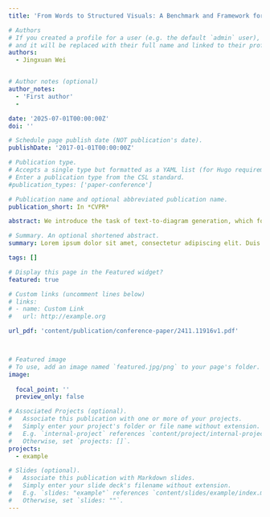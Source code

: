 ```yaml
---
title: 'From Words to Structured Visuals: A Benchmark and Framework for Text-to-Diagram Generation and Editing'

# Authors
# If you created a profile for a user (e.g. the default `admin` user), write the username (folder name) here
# and it will be replaced with their full name and linked to their profile.
authors:
  - Jingxuan Wei


# Author notes (optional)
author_notes:
  - 'First author'
  - 

date: '2025-07-01T00:00:00Z'
doi: ''

# Schedule page publish date (NOT publication's date).
publishDate: '2017-01-01T00:00:00Z'

# Publication type.
# Accepts a single type but formatted as a YAML list (for Hugo requirements).
# Enter a publication type from the CSL standard.
#publication_types: ['paper-conference']

# Publication name and optional abbreviated publication name.
publication_short: In *CVPR*

abstract: We introduce the task of text-to-diagram generation, which focuses on creating structured visual representations directly from textual descriptions. Existing approaches in text-to-image and text-to-code generation lack the logical organization and flexibility needed to produce accurate,editable diagrams, often resulting in outputs that are either unstructured or difficult to modify. To address this gap, we introduce DiagramGenBenchmark, a comprehensive evaluation framework encompassing eight distinct diagram categories, including flowcharts, model architecture diagrams, and mind maps. Additionally, we present DiagramAgent, an innovative framework with four core modules—Plan Agent, Code Agent, Check Agent, and Diagramto-Code Agent—designed to facilitate both the generation and refinement of complex diagrams. Our extensive experiments, which combine objective metrics with human evaluations, demonstrate that DiagramAgent significantly outperforms existing baseline models in terms of accuracy, structural coherence, and modifiability. This work not only establishes a foundational benchmark for the text-to-diagram generation task but also introduces a powerful toolset to advance research and applications in this emerging area.

# Summary. An optional shortened abstract.
summary: Lorem ipsum dolor sit amet, consectetur adipiscing elit. Duis posuere tellus ac convallis placerat. Proin tincidunt magna sed ex sollicitudin condimentum.

tags: []

# Display this page in the Featured widget?
featured: true

# Custom links (uncomment lines below)
# links:
# - name: Custom Link
#   url: http://example.org

url_pdf: 'content/publication/conference-paper/2411.11916v1.pdf'



# Featured image
# To use, add an image named `featured.jpg/png` to your page's folder.
image:
  
  focal_point: ''
  preview_only: false

# Associated Projects (optional).
#   Associate this publication with one or more of your projects.
#   Simply enter your project's folder or file name without extension.
#   E.g. `internal-project` references `content/project/internal-project/index.md`.
#   Otherwise, set `projects: []`.
projects:
  - example

# Slides (optional).
#   Associate this publication with Markdown slides.
#   Simply enter your slide deck's filename without extension.
#   E.g. `slides: "example"` references `content/slides/example/index.md`.
#   Otherwise, set `slides: ""`.
---
```



